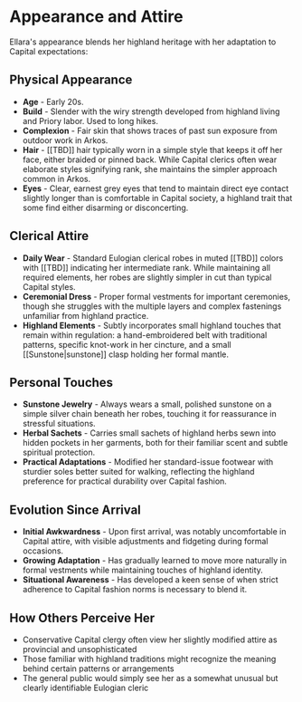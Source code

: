 # Appearance and Attire

Ellara's appearance blends her highland heritage with her adaptation to Capital expectations:

## Physical Appearance

- **Age** - Early 20s.
- **Build** - Slender with the wiry strength developed from highland living and Priory labor. Used to long hikes.
- **Complexion** - Fair skin that shows traces of past sun exposure from outdoor work in Arkos.
- **Hair** - [[TBD]] hair typically worn in a simple style that keeps it off her face, either braided or pinned back. While Capital clerics often wear elaborate styles signifying rank, she maintains the simpler approach common in Arkos.
- **Eyes** - Clear, earnest grey eyes that tend to maintain direct eye contact slightly longer than is comfortable in Capital society, a highland trait that some find either disarming or disconcerting.

## Clerical Attire

- **Daily Wear** - Standard Eulogian clerical robes in muted [[TBD]] colors with [[TBD]] indicating her intermediate rank. While maintaining all required elements, her robes are slightly simpler in cut than typical Capital styles.  
- **Ceremonial Dress** - Proper formal vestments for important ceremonies, though she struggles with the multiple layers and complex fastenings unfamiliar from highland practice.
- **Highland Elements** - Subtly incorporates small highland touches that remain within regulation: a hand-embroidered belt with traditional patterns, specific knot-work in her cincture, and a small [[Sunstone|sunstone]] clasp holding her formal mantle.

## Personal Touches

- **Sunstone Jewelry** - Always wears a small, polished sunstone on a simple silver chain beneath her robes, touching it for reassurance in stressful situations.
- **Herbal Sachets** - Carries small sachets of highland herbs sewn into hidden pockets in her garments, both for their familiar scent and subtle spiritual protection.
- **Practical Adaptations** - Modified her standard-issue footwear with sturdier soles better suited for walking, reflecting the highland preference for practical durability over Capital fashion.

## Evolution Since Arrival

- **Initial Awkwardness** - Upon first arrival, was notably uncomfortable in Capital attire, with visible adjustments and fidgeting during formal occasions.
- **Growing Adaptation** - Has gradually learned to move more naturally in formal vestments while maintaining touches of highland identity.  
- **Situational Awareness** - Has developed a keen sense of when strict adherence to Capital fashion norms is necessary to blend it.

## How Others Perceive Her

- Conservative Capital clergy often view her slightly modified attire as provincial and unsophisticated
- Those familiar with highland traditions might recognize the meaning behind certain patterns or arrangements
- The general public would simply see her as a somewhat unusual but clearly identifiable Eulogian cleric

